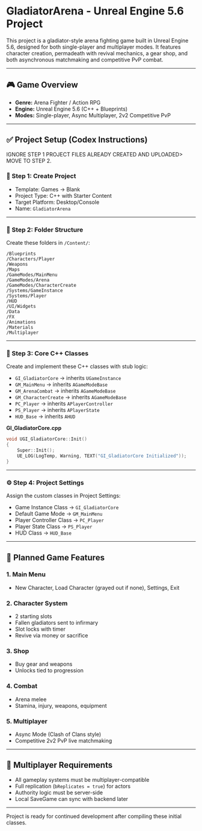 
# GladiatorArena - Unreal Engine 5.6 Project

This project is a gladiator-style arena fighting game built in Unreal Engine 5.6, designed for both single-player and multiplayer modes. It features character creation, permadeath with revival mechanics, a gear shop, and both asynchronous matchmaking and competitive PvP combat.

---

## 🎮 Game Overview

- **Genre:** Arena Fighter / Action RPG
- **Engine:** Unreal Engine 5.6 (C++ + Blueprints)
- **Modes:** Single-player, Async Multiplayer, 2v2 Competitive PvP

---

## ✅ Project Setup (Codex Instructions)
IGNORE STEP 1 PROJECT FILES ALREADY CREATED AND UPLOADED> MOVE TO STEP 2.
### 🧱 Step 1: Create Project

- Template: Games → Blank
- Project Type: C++ with Starter Content
- Target Platform: Desktop/Console
- Name: `GladiatorArena`

---

### 📁 Step 2: Folder Structure

Create these folders in `/Content/`:

```
/Blueprints
/Characters/Player
/Weapons
/Maps
/GameModes/MainMenu
/GameModes/Arena
/GameModes/CharacterCreate
/Systems/GameInstance
/Systems/Player
/HUD
/UI/Widgets
/Data
/FX
/Animations
/Materials
/Multiplayer
```

---

### 🧠 Step 3: Core C++ Classes

Create and implement these C++ classes with stub logic:

- `GI_GladiatorCore` → inherits `UGameInstance`
- `GM_MainMenu` → inherits `AGameModeBase`
- `GM_ArenaCombat` → inherits `AGameModeBase`
- `GM_CharacterCreate` → inherits `AGameModeBase`
- `PC_Player` → inherits `APlayerController`
- `PS_Player` → inherits `APlayerState`
- `HUD_Base` → inherits `AHUD`

**GI_GladiatorCore.cpp**
```cpp
void UGI_GladiatorCore::Init()
{
    Super::Init();
    UE_LOG(LogTemp, Warning, TEXT("GI_GladiatorCore Initialized"));
}
```

---

### ⚙️ Step 4: Project Settings

Assign the custom classes in Project Settings:

- Game Instance Class → `GI_GladiatorCore`
- Default Game Mode → `GM_MainMenu`
- Player Controller Class → `PC_Player`
- Player State Class → `PS_Player`
- HUD Class → `HUD_Base`

---

## 🚀 Planned Game Features

### 1. Main Menu
- New Character, Load Character (grayed out if none), Settings, Exit

### 2. Character System
- 2 starting slots
- Fallen gladiators sent to infirmary
- Slot locks with timer
- Revive via money or sacrifice

### 3. Shop
- Buy gear and weapons
- Unlocks tied to progression

### 4. Combat
- Arena melee
- Stamina, injury, weapons, equipment

### 5. Multiplayer
- Async Mode (Clash of Clans style)
- Competitive 2v2 PvP live matchmaking

---

## 🔁 Multiplayer Requirements

- All gameplay systems must be multiplayer-compatible
- Full replication (`bReplicates = true`) for actors
- Authority logic must be server-side
- Local SaveGame can sync with backend later

---

Project is ready for continued development after compiling these initial classes.
